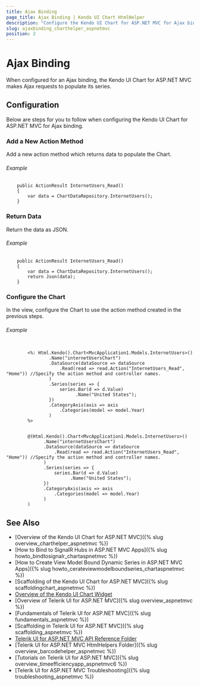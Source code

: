 ```yaml
---
title: Ajax Binding
page_title: Ajax Binding | Kendo UI Chart HtmlHelper
description: "Configure the Kendo UI Chart for ASP.NET MVC for Ajax binding."
slug: ajaxbinding_charthelper_aspnetmvc
position: 2
---
```


# Ajax Binding

When configured for an Ajax binding, the Kendo UI Chart for ASP.NET MVC makes Ajax requests to populate its series.

## Configuration

Below are steps for you to follow when configuring the Kendo UI Chart for ASP.NET MVC for Ajax binding.

### Add a New Action Method

Add a new action method which returns data to populate the Chart.

###### Example

        public ActionResult InternetUsers_Read()
        {
            var data = ChartDataRepository.InternetUsers();
        }

### Return Data

Return the data as JSON.

###### Example

        public ActionResult InternetUsers_Read()
        {
            var data = ChartDataRepository.InternetUsers();
            return Json(data);
        }

### Configure the Chart

In the view, configure the Chart to use the action method created in the previous steps.

###### Example

```tab-ASPX

        <%: Html.Kendo().Chart<MvcApplication1.Models.InternetUsers>()
                .Name("internetUsersChart")
                .DataSource(dataSource => dataSource
                    .Read(read => read.Action("InternetUsers_Read", "Home")) //Specify the action method and controller names.
                )
                .Series(series => {
                    series.Bar(d => d.Value)
                          .Name("United States");
                })
                .CategoryAxis(axis => axis
                    .Categories(model => model.Year)
                )
        %>
```
```tab-Razor

        @(Html.Kendo().Chart<MvcApplication1.Models.InternetUsers>()
              .Name("internetUsersChart")
              .DataSource(dataSource => dataSource
                  .Read(read => read.Action("InternetUsers_Read", "Home")) //Specify the action method and controller names.
              )
              .Series(series => {
                  series.Bar(d => d.Value)
                        .Name("United States");
              })
              .CategoryAxis(axis => axis
                  .Categories(model => model.Year)
              )
        )
```

## See Also

* [Overview of the Kendo UI Chart for ASP.NET MVC]({% slug overview_charthelper_aspnetmvc %})
* [How to Bind to SignalR Hubs in ASP.NET MVC Apps]({% slug howto_bindtosignalr_chartaspnetmvc %})
* [How to Create View Model Bound Dynamic Series in ASP.NET MVC Apps]({% slug howto_cerateviewmodelboundseries_chartaspnetmvc %})
* [Scaffolding of the Kendo UI Chart for ASP.NET MVC]({% slug scaffoldingchart_aspnetmvc %})
* [Overview of the Kendo UI Chart Widget](http://docs.telerik.com/kendo-ui/controls/charts/overview)
* [Overview of Telerik UI for ASP.NET MVC]({% slug overview_aspnetmvc %})
* [Fundamentals of Telerik UI for ASP.NET MVC]({% slug fundamentals_aspnetmvc %})
* [Scaffolding in Telerik UI for ASP.NET MVC]({% slug scaffolding_aspnetmvc %})
* [Telerik UI for ASP.NET MVC API Reference Folder](http://docs.telerik.com/aspnet-mvc/api/Kendo.Mvc/AggregateFunction)
* [Telerik UI for ASP.NET MVC HtmlHelpers Folder]({% slug overview_barcodehelper_aspnetmvc %})
* [Tutorials on Telerik UI for ASP.NET MVC]({% slug overview_timeefficiencyapp_aspnetmvc6 %})
* [Telerik UI for ASP.NET MVC Troubleshooting]({% slug troubleshooting_aspnetmvc %})
